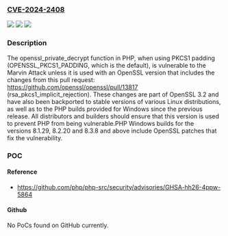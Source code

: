 ### [CVE-2024-2408](https://cve.mitre.org/cgi-bin/cvename.cgi?name=CVE-2024-2408)
![](https://img.shields.io/static/v1?label=Product&message=PHP&color=blue)
![](https://img.shields.io/static/v1?label=Version&message=n%2Fa&color=blue)
![](https://img.shields.io/static/v1?label=Vulnerability&message=n%2Fa&color=brighgreen)

### Description

The openssl_private_decrypt function in PHP, when using PKCS1 padding (OPENSSL_PKCS1_PADDING, which is the default), is vulnerable to the Marvin Attack unless it is used with an OpenSSL version that includes the changes from this pull request:  https://github.com/openssl/openssl/pull/13817  (rsa_pkcs1_implicit_rejection). These changes are part of OpenSSL 3.2 and have also been backported to stable versions of various Linux distributions, as well as to the PHP builds provided for Windows since the previous release. All distributors and builders should ensure that this version is used to prevent PHP from being vulnerable.PHP Windows builds for the versions 8.1.29, 8.2.20 and 8.3.8 and above include OpenSSL patches that fix the vulnerability.

### POC

#### Reference
- https://github.com/php/php-src/security/advisories/GHSA-hh26-4ppw-5864

#### Github
No PoCs found on GitHub currently.

